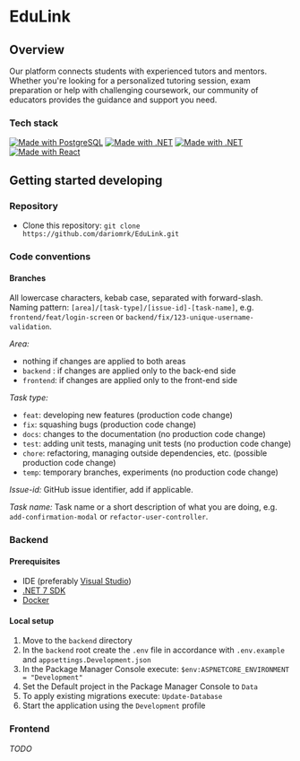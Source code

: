 # EduLink

## Overview

Our platform connects students with experienced tutors and mentors.
Whether you're looking for a personalized tutoring session,
exam preparation or help with challenging coursework,
our community of educators provides the guidance and support you need.

### Tech stack

[![Made with PostgreSQL](https://img.shields.io/badge/PostgreSQL-15-40668d?style=flat-square&logo=postgresql&logoColor=white)](https://github.com/postgres/postgres "PostgreSQL")
[![Made with .NET](https://img.shields.io/badge/EF_Core-7-4c2dcc?style=flat-square&logo=dotnet&logoColor=white)](https://github.com/dotnet/efcore "EF Core")
[![Made with .NET](https://img.shields.io/badge/ASP.NET_Core-7-4c2dcc?style=flat-square&logo=dotnet&logoColor=white)](https://github.com/dotnet/aspnetcore "ASP.NET Core")
[![Made with React](https://img.shields.io/badge/React-18-387ca0?style=flat-square&logo=react&logoColor=white)](https://github.com/facebook/react "React")

## Getting started developing

### Repository

- Clone this repository: `git clone https://github.com/dariomrk/EduLink.git`

### Code conventions



#### Branches

All lowercase characters, kebab case, separated with forward-slash.  
Naming pattern: `[area]/[task-type]/[issue-id]-[task-name]`, e.g. `frontend/feat/login-screen` or `backend/fix/123-unique-username-validation`.

*Area:*
- nothing if changes are applied to both areas
- `backend` : if changes are applied only to the back-end side
- `frontend`: if changes are applied only to the front-end side

*Task type:*

- `feat`: developing new features (production code change)
- `fix`: squashing bugs (production code change)
- `docs`: changes to the documentation (no production code change)
- `test`: adding unit tests, managing unit tests (no production code change)
- `chore`: refactoring, managing outside dependencies, etc. (possible production code change)
- `temp`: temporary branches, experiments (no production code change)

*Issue-id:* GitHub issue identifier, add if applicable.

*Task name:* Task name or a short description of what you are doing, e.g. `add-confirmation-modal` or `refactor-user-controller`.

### Backend

#### Prerequisites

- IDE (preferably [Visual Studio](https://visualstudio.microsoft.com/))
- [.NET 7 SDK](https://dotnet.microsoft.com/en-us/download/dotnet/7.0)
- [Docker](https://www.docker.com/)

#### Local setup

1. Move to the `backend` directory
2. In the `backend` root create the `.env` file in accordance with `.env.example` and `appsettings.Development.json`
3. In the Package Manager Console execute: `$env:ASPNETCORE_ENVIRONMENT = "Development"`
4. Set the Default project in the Package Manager Console to `Data`
5. To apply existing migrations execute: `Update-Database`
6. Start the application using the `Development` profile

### Frontend

*TODO*
